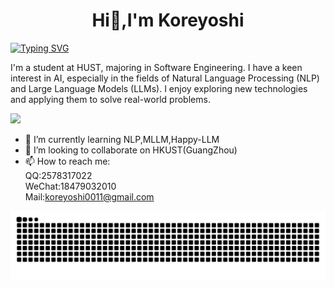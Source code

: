 
<div align="center">
  <h1>Hi👋,I'm Koreyoshi</h1>
</div>

[![Typing SVG](https://readme-typing-svg.demolab.com?font=Fira+Code&pause=1000&width=435&lines=Hi%F0%9F%91%8B%2CI'm+Koreyoshi)](https://git.io/typing-svg)

I'm a student at HUST, majoring in Software Engineering. I have a keen interest in AI, especially in the fields of Natural Language Processing (NLP) and Large Language Models (LLMs). I enjoy exploring new technologies and applying them to solve real-world problems.
    

![](https://pixel-profile.vercel.app/api/github-stats?username=Koreyoshi01&screen_effect=true&theme=monica)


- 🌱 I’m currently learning NLP,MLLM,Happy-LLM
- 👯 I’m looking to collaborate on HKUST(GuangZhou)
- 📫 How to reach me:      
          QQ:2578317022  
          WeChat:18479032010  
          Mail:koreyoshi0011@gmail.com
<picture>
  <source media="(prefers-color-scheme: light)" srcset="https://raw.githubusercontent.com/Koreyoshi01/Koreyoshi01/output/github-contribution-grid-snake.svg">
  <img alt="github contribution grid snake animation" src="https://raw.githubusercontent.com/Koreyoshi01/Koreyoshi01/output/github-contribution-grid-snake.svg">
</picture>
<!--
**Koreyoshi01/Koreyoshi01** is a ✨ _special_ ✨ repository because its `README.md` (this file) appears on your GitHub profile.

Here are some ideas to get you started:

- 🔭 I’m currently working on ...
- 🌱 I’m currently learning ...
- 👯 I’m looking to collaborate on ...
- 🤔 I’m looking for help with ...
- 💬 Ask me about ...
- 📫 How to reach me: ...
- 😄 Pronouns: ...
- ⚡ Fun fact: ...
-->
